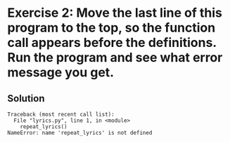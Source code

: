 # Exercise 2: Move the last line of this program to the top, so the function call appears before the definitions. Run the program and see what error message you get.

## Solution
```
Traceback (most recent call list):
  File "lyrics.py", line 1, in <module>
    repeat_lyrics()
NameError: name 'repeat_lyrics' is not defined
```

